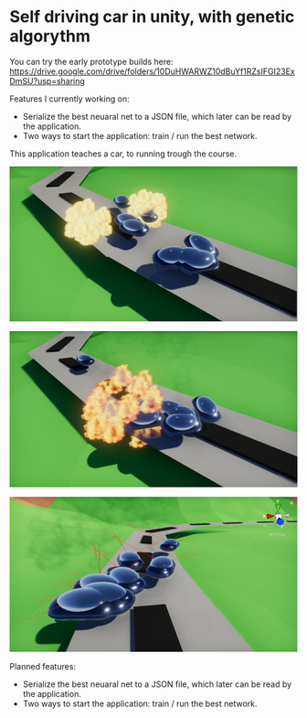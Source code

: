 # Self driving car in unity, with genetic algorythm

You can try the early prototype builds here: https://drive.google.com/drive/folders/10DuHWARWZ10dBuYf1RZsIFGI23ExDmSU?usp=sharing

Features I currently working on:
- Serialize the best neuaral net to a JSON file, which later can be read by the application.
- Two ways to start the application: train / run the best network.

This application teaches a car, to running trough the course.

![alt text](DemoImages/1.PNG?raw=true "Title")

![alt text](DemoImages/2.PNG?raw=true "Title")

![alt text](DemoImages/3.PNG?raw=true "Title")

Planned features:
- Serialize the best neuaral net to a JSON file, which later can be read by the application.
- Two ways to start the application: train / run the best network.


